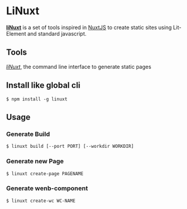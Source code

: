 # LiNuxt

**[liNuxt](https://www.npmjs.com/package/linuxt)** is a set of tools inspired in [NuxtJS](https://nuxtjs.org/) to create static sites using Lit-Element and standard javascript.

## Tools
*[liNuxt](https://www.npmjs.com/package/linuxt)*, the command line interface to generate static pages

## Install like global cli

```
$ npm install -g linuxt
```

## Usage

### Generate Build
```
$ linuxt build [--port PORT] [--workdir WORKDIR]
```

### Generate new Page
```
$ linuxt create-page PAGENAME
```

### Generate wenb-component
```
$ linuxt create-wc WC-NAME
```